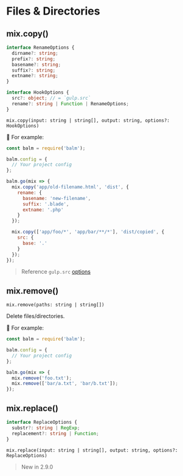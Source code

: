 # Files & Directories

## mix.copy()

```ts
interface RenameOptions {
  dirname?: string;
  prefix?: string;
  basename?: string;
  suffix?: string;
  extname?: string;
}

interface HookOptions {
  src?: object; // = `gulp.src`
  rename?: string | Function | RenameOptions;
}
```

`mix.copy(input: string | string[], output: string, options?: HookOptions)`

:chestnut: For example:

```js
const balm = require('balm');

balm.config = {
  // Your project config
};

balm.go(mix => {
  mix.copy('app/old-filename.html', 'dist', {
    rename: {
      basename: 'new-filename',
      suffix: '.blade',
      extname: '.php'
    }
  });

  mix.copy(['app/foo/*', 'app/bar/**/*'], 'dist/copied', {
    src: {
      base: '.'
    }
  });
});
```

> Reference `gulp.src` [options](https://gulpjs.com/docs/en/api/src#options)

## mix.remove()

`mix.remove(paths: string | string[])`

Delete files/directories.

:chestnut: For example:

```js
const balm = require('balm');

balm.config = {
  // Your project config
};

balm.go(mix => {
  mix.remove('foo.txt');
  mix.remove(['bar/a.txt', 'bar/b.txt']);
});
```

## mix.replace()

```ts
interface ReplaceOptions {
  substr?: string | RegExp;
  replacement?: string | Function;
}
```

`mix.replace(input: string | string[], output: string, options?: ReplaceOptions)`

> New in 2.9.0
